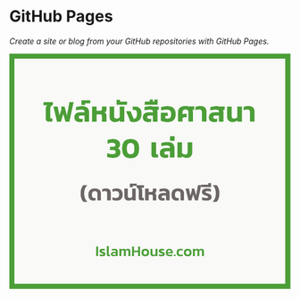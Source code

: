 # GitHub Pages

_Create a site or blog from your GitHub repositories with GitHub Pages._

<img src = "images/git01.jpg" alt= "หนังสือ">

